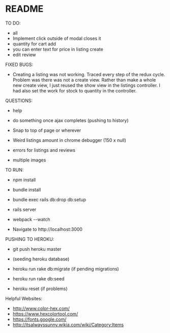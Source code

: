 # README

TO DO:
* all
* Implement click outside of modal closes it
* quantity for cart add
* you can enter text for price in listing create
* edit review


<!-- --- -->

FIXED BUGS:
* Creating a listing was not working. Traced every step of the redux cycle. Problem was there was not a create view. Rather than make a whole new create view, I just reused the show view in the listings controller. I had also set the work for stock to quantity in the controller.  

<!-- --- -->

QUESTIONS:
* help
* do something once ajax completes (pushing to history)
* Snap to top of page or wherever
* Weird listings amount in chrome debugger (150 x null)
* errors for listings and reviews

* multiple images

<!-- --- -->

TO RUN:
* npm install
* bundle install
* bundle exec rails db:drop db:setup

* rails server
* webpack --watch

* Navigate to http://localhost:3000

<!-- --- -->

PUSHING TO HEROKU:
* git push heroku master

* (seeding heroku database)
* heroku run rake db:migrate (if pending migrations)
* heroku run rake db:seed

* heroku reset (if problems)

<!-- --- -->

Helpful Websites:

* http://www.color-hex.com/
* https://www.hexcolortool.com/
* https://fonts.google.com/
* http://itsalwayssunny.wikia.com/wiki/Category:Items
